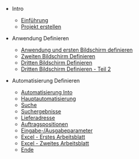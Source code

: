 * Intro
    * [Einführung](de/)
    * [Projekt erstellen](de/create_project.md)

* Anwendung Definieren
    * [Anwendung und ersten Bildschirm definieren](de/first_screen.md)
    * [Zweiten Bildschirm Definieren](de/second_screen.md)
    * [Dritten Bildschirm Definieren](de/third_screen.md)
    * [Dritten Bildschirm Definieren - Teil 2](de/third_screen_continued.md)

* Automatisierung Definieren
    * [Automatisierung Into](de/automation_intro.md)
    * [Hauptautomatisierung](de/main_automation.md)
    * [Suche](de/searching_steps.md)
    * [Suchergebnisse](de/search_results.md)
    * [Lieferadresse](de/shipping_address.md)
    * [Auftragspositionen](de/line_items.md)
    * [Eingabe-/Ausgabeparameter](de/io_params.md)
    * [Excel - Erstes Arbeitsblatt](de/excel_first.md)
    * [Excel - Zweites Arbeitsblatt](de/excel_second.md)
    * [Ende](de/end.md)